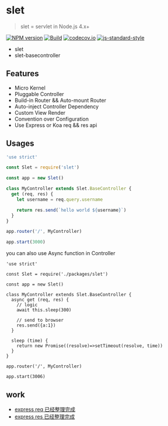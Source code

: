 # slet

> slet = servlet in Node.js 4.x+

[![NPM version](https://img.shields.io/npm/v/slet.svg?style=flat-square)](https://www.npmjs.com/package/slet)
[![Build](https://travis-ci.org/sletjs/slet.svg?branch=master)](https://travis-ci.org/sletjs/slet)
[![codecov.io](https://codecov.io/github/sletjs/slet/coverage.svg?branch=master)](https://codecov.io/github/sletjs/slet?branch=master)
[![js-standard-style](https://img.shields.io/badge/code%20style-standard-brightgreen.svg)](http://standardjs.com/)

- slet
- slet-basecontroller

## Features

- Micro Kernel
- Pluggable Controller
- Build-in Router && Auto-mount Router
- Auto-inject Controller Dependency
- Custom View Render
- Convention over Configuration
- Use Express or Koa req && res api

## Usages

```js
'use strict'

const Slet = require('slet')

const app = new Slet()

class MyController extends Slet.BaseController {
  get (req, res) { 
    let username = req.query.username

    return res.send(`hello world ${username}`)
  } 
}

app.router('/', MyController)

app.start(3000) 

```

you can also use Async function in Controller

```
'use strict'

const Slet = require('./packages/slet')

const app = new Slet()

class MyController extends Slet.BaseController {
  async get (req, res) { 
    // logic
    await this.sleep(300)
    
    // send to browser
    res.send({a:1})
  }
  
  sleep (time) {
    return new Promise((resolve)=>setTimeout(resolve, time))
  }
}

app.router('/', MyController)

app.start(3006) 

```

## work

- [express req 已经整理完成](http://sletjs.com/zh-cn/api/request.html)
- [express res 已经整理完成](http://sletjs.com/zh-cn/api/response.html)

